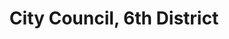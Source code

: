 ---
title: City Council, 6th District
layout: division
categories:
    - chattanooga
excerpt:
ocdid: /country:us/state:tn/place:chattanooga/council_district:6
---